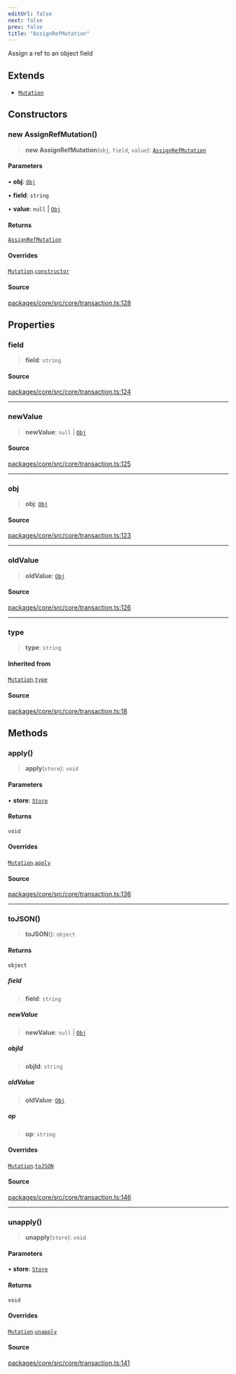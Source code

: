 ```yaml
---
editUrl: false
next: false
prev: false
title: "AssignRefMutation"
---
```


Assign a ref to an object field

## Extends

- [`Mutation`](/api-core/classes/mutation/)

## Constructors

### new AssignRefMutation()

> **new AssignRefMutation**(`obj`, `field`, `value`): [`AssignRefMutation`](/api-core/classes/assignrefmutation/)

#### Parameters

• **obj**: [`Obj`](/api-core/classes/obj/)

• **field**: `string`

• **value**: `null` \| [`Obj`](/api-core/classes/obj/)

#### Returns

[`AssignRefMutation`](/api-core/classes/assignrefmutation/)

#### Overrides

[`Mutation`](/api-core/classes/mutation/).[`constructor`](/api-core/classes/mutation/#constructors)

#### Source

[packages/core/src/core/transaction.ts:128](https://github.com/dgmjs/dgmjs/blob/main/packages/core/src/core/transaction.ts#L128)

## Properties

### field

> **field**: `string`

#### Source

[packages/core/src/core/transaction.ts:124](https://github.com/dgmjs/dgmjs/blob/main/packages/core/src/core/transaction.ts#L124)

***

### newValue

> **newValue**: `null` \| [`Obj`](/api-core/classes/obj/)

#### Source

[packages/core/src/core/transaction.ts:125](https://github.com/dgmjs/dgmjs/blob/main/packages/core/src/core/transaction.ts#L125)

***

### obj

> **obj**: [`Obj`](/api-core/classes/obj/)

#### Source

[packages/core/src/core/transaction.ts:123](https://github.com/dgmjs/dgmjs/blob/main/packages/core/src/core/transaction.ts#L123)

***

### oldValue

> **oldValue**: [`Obj`](/api-core/classes/obj/)

#### Source

[packages/core/src/core/transaction.ts:126](https://github.com/dgmjs/dgmjs/blob/main/packages/core/src/core/transaction.ts#L126)

***

### type

> **type**: `string`

#### Inherited from

[`Mutation`](/api-core/classes/mutation/).[`type`](/api-core/classes/mutation/#type)

#### Source

[packages/core/src/core/transaction.ts:18](https://github.com/dgmjs/dgmjs/blob/main/packages/core/src/core/transaction.ts#L18)

## Methods

### apply()

> **apply**(`store`): `void`

#### Parameters

• **store**: [`Store`](/api-core/classes/store/)

#### Returns

`void`

#### Overrides

[`Mutation`](/api-core/classes/mutation/).[`apply`](/api-core/classes/mutation/#apply)

#### Source

[packages/core/src/core/transaction.ts:136](https://github.com/dgmjs/dgmjs/blob/main/packages/core/src/core/transaction.ts#L136)

***

### toJSON()

> **toJSON**(): `object`

#### Returns

`object`

##### field

> **field**: `string`

##### newValue

> **newValue**: `null` \| [`Obj`](/api-core/classes/obj/)

##### objId

> **objId**: `string`

##### oldValue

> **oldValue**: [`Obj`](/api-core/classes/obj/)

##### op

> **op**: `string`

#### Overrides

[`Mutation`](/api-core/classes/mutation/).[`toJSON`](/api-core/classes/mutation/#tojson)

#### Source

[packages/core/src/core/transaction.ts:146](https://github.com/dgmjs/dgmjs/blob/main/packages/core/src/core/transaction.ts#L146)

***

### unapply()

> **unapply**(`store`): `void`

#### Parameters

• **store**: [`Store`](/api-core/classes/store/)

#### Returns

`void`

#### Overrides

[`Mutation`](/api-core/classes/mutation/).[`unapply`](/api-core/classes/mutation/#unapply)

#### Source

[packages/core/src/core/transaction.ts:141](https://github.com/dgmjs/dgmjs/blob/main/packages/core/src/core/transaction.ts#L141)

